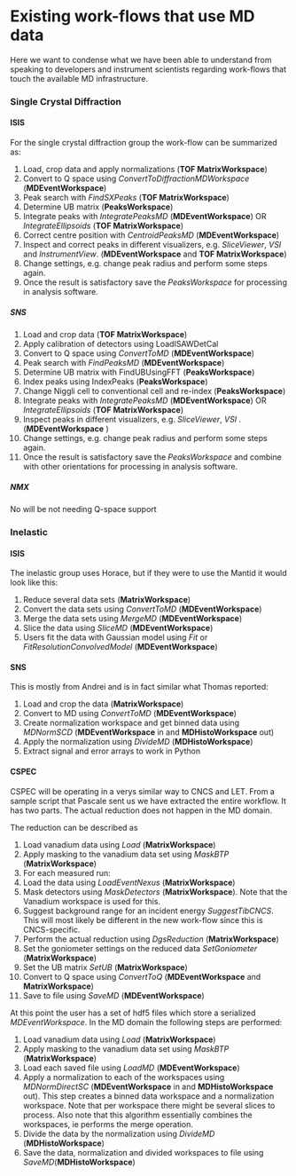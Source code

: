 #  Existing work-flows that use MD data

Here we want to condense what we have been able to understand from speaking to
developers and instrument scientists regarding work-flows that touch the
available MD infrastructure.

### Single Crystal Diffraction

#### ISIS

For the single crystal diffraction group the work-flow can be summarized as:

1. Load, crop data and apply normalizations (**TOF MatrixWorkspace**)
1. Convert to Q space using *ConvertToDiffractionMDWorkspace*  (**MDEventWorkspace**)
1. Peak search with *FindSXPeaks* (**TOF MatrixWorkspace**)
1. Determine UB matrix (**PeaksWorkspace**)
1. Integrate peaks with *IntegratePeaksMD*  (**MDEventWorkspace**)  OR *IntegrateEllipsoids* (**TOF MatrixWorkspace**)
1. Correct centre position with *CentroidPeaksMD* (**MDEventWorkspace**)
1. Inspect and correct peaks in different visualizers, e.g. *SliceViewer*, *VSI* and *InstrumentView*. (**MDEventWorkspace** and **TOF MatrixWorkspace**)
1. Change settings, e.g. change peak radius and perform some steps again.
1. Once the result is satisfactory save the *PeaksWorkspace* for processing in analysis
   software.

##### SNS

1. Load and crop data (**TOF MatrixWorkspace**)
2. Apply calibration of detectors using LoadISAWDetCal
3. Convert to Q space using *ConvertToMD*  (**MDEventWorkspace**)
4. Peak search with *FindPeaksMD* (**MDEventWorkspace**)
5. Determine UB matrix with FindUBUsingFFT (**PeaksWorkspace**)
6. Index peaks using IndexPeaks (**PeaksWorkspace**)
7. Change Niggli cell to conventional cell and re-index (**PeaksWorkspace**)
8. Integrate peaks with *IntegratePeaksMD*  (**MDEventWorkspace**)  OR *IntegrateEllipsoids* (**TOF MatrixWorkspace**)
9. Inspect peaks in different visualizers, e.g. *SliceViewer*, *VSI* . (**MDEventWorkspace** )
10. Change settings, e.g. change peak radius and perform some steps again.
10. Once the result is satisfactory save the *PeaksWorkspace* and combine with other orientations for processing in analysis software.


##### NMX

No will be not needing Q-space support

### Inelastic

#### ISIS

The inelastic group uses Horace, but if they were to use the Mantid it would look like this:

1. Reduce several data sets (**MatrixWorkspace**)
1. Convert the data sets using *ConvertToMD* (**MDEventWorkspace**)
1. Merge the data sets using *MergeMD* (**MDEventWorkspace**)
1. Slice the data using *SliceMD* (**MDEventWorkspace**)
1. Users fit the data with Gaussian model using *Fit* or *FitResolutionConvolvedModel* (**MDEventWorkspace**)

#### SNS

This is mostly from Andrei and is in fact similar what Thomas reported:
1. Load and crop the data (**MatrixWorkspace**)
1. Convert to MD using *ConvertToMD* (**MDEventWorkspace**)
1. Create normalization workspace and get binned data using *MDNormSCD* (**MDEventWorkspace** in and **MDHistoWorkspace** out)
1. Apply the normalization using *DivideMD* (**MDHistoWorkspace**)
1. Extract signal and error arrays to work in Python

#### CSPEC

CSPEC will be operating in a verys similar way to CNCS and LET. From a sample
script that Pascale sent us we have extracted the entire workflow. It has
two parts. The actual reduction does not happen in the MD domain.

The reduction can be described as
1. Load vanadium data using *Load* (**MatrixWorkspace**)
2. Apply masking to the vanadium data set using *MaskBTP* (**MatrixWorkspace**)
3. For each measured run:
  1. Load the data using *LoadEventNexus* (**MatrixWorkspace**)
  2. Mask detectors using *MaskDetectors* (**MatrixWorkspace**). Note that the
     Vanadium workspace is used for this.
  3. Suggest background range for an incident energy *SuggestTibCNCS*. This
     will most likely be different in the new work-flow since this is CNCS-specific.
  4. Perform the actual reduction using *DgsReduction* (**MatrixWorkspace**)
  5. Set the goniometer settings on the reduced data *SetGoniometer* (**MatrixWorkspace**)
  6. Set the UB matrix *SetUB* (**MatrixWorkspace**)
  7. Convert to Q space using *ConvertToQ* (**MDEventWorkspace** and **MatrixWorkspace**)
  8. Save to file using *SaveMD* (**MDEventWorkspace**)

At this point the user has a set of hdf5 files which store a serialized
*MDEventWorkspace*. In the MD domain the following steps are performed:

1. Load vanadium data using *Load* (**MatrixWorkspace**)
2. Apply masking to the vanadium data set using *MaskBTP* (**MatrixWorkspace**)
3. Load each saved file using *LoadMD* (**MDEventWorkspace**)
4. Apply a normalization to each of the workspaces using *MDNormDirectSC* (**MDEventWorkspace** in and **MDHistoWorkspace** out). This step creates a binned data workspace and a normalization
workspace. Note that per workspace there might be several slices to process. Also
note that this algorithm essentially combines the workspaces, ie performs the merge
operation.
5. Divide the data by the normalization using *DivideMD* (**MDHistoWorkspace**)
6. Save the data, normalization and divided workspaces to file using *SaveMD*(**MDHistoWorkspace**)
